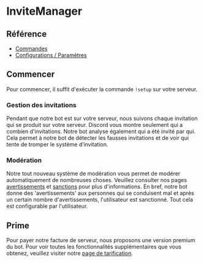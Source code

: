 # InviteManager

## Référence

- [Commandes](/fr/reference/commands.md)
- [Configurations / Paramètres](/fr/reference/settings.md)

## Commencer

Pour commencer, il suffit d'exécuter la commande `!setup` sur votre serveur.

### Gestion des invitations

Pendant que notre bot est sur votre serveur, nous suivons chaque invitation qui se produit sur votre serveur. Discord vous montre seulement qui a combien d'invitations. Notre bot analyse également qui a été invité par qui. Cela permet à notre bot de détecter les fausses invitations et de voir qui tente de tromper le système d’invitation.

### Modération

Notre tout nouveau système de modération vous permet de modérer automatiquement de nombreuses choses. Veuillez consulter nos pages [avertissements](/fr/modules/moderation/strikes.md) et [sanctions](/fr/modules/moderation/punishments.md) pour plus d'informations. En bref, notre bot donne des 'avertissements' aux personnes qui se conduisent mal et après un certain nombre d'avertissements, l'utilisateur est sanctionné. Tout cela est configurable par l'utilisateur.

## Prime

Pour payer notre facture de serveur, nous proposons une version premium du bot. Pour voir toutes les fonctionnalités supplémentaires que vous obtenez, veuillez visiter notre [page de tarification](/fr/premium/features.md).
